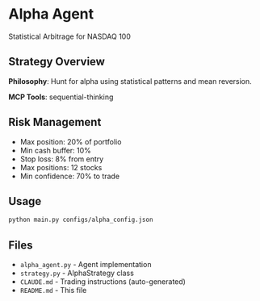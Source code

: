 # Alpha Agent

Statistical Arbitrage for NASDAQ 100

## Strategy Overview

**Philosophy**: Hunt for alpha using statistical patterns and mean reversion.

**MCP Tools**: sequential-thinking

## Risk Management

- Max position: 20% of portfolio
- Min cash buffer: 10%
- Stop loss: 8% from entry
- Max positions: 12 stocks
- Min confidence: 70% to trade

## Usage

```bash
python main.py configs/alpha_config.json
```

## Files

- `alpha_agent.py` - Agent implementation
- `strategy.py` - AlphaStrategy class
- `CLAUDE.md` - Trading instructions (auto-generated)
- `README.md` - This file
